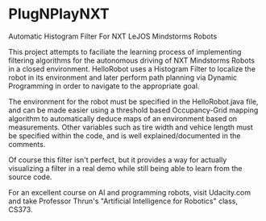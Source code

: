 PlugNPlayNXT
============

Automatic Histogram Filter For NXT LeJOS Mindstorms Robots

This project attempts to faciliate the learning process of implementing filtering algorithms for the autonomous driving
of NXT Mindstorms Robots in a closed environment. HelloRobot uses a Histogram Filter to localize the robot in its
environment and later perform path planning via Dynamic Programming in order to navigate to the appropriate goal.

The environment for the robot must be specified in the HelloRobot.java file, and can be made easier using a threshold
based Occupancy-Grid mapping algorithm to automatically deduce maps of an environment based on measurements. Other 
variables such as tire width and vehice length must be specified within the code, and is well explained/documented
in the comments. 

Of course this filter isn't perfect, but it provides a way for actually visualizing a filter in a real demo while
still being able to learn from the source code.

For an excellent course on AI and programming robots, visit Udacity.com and take Professor Thrun's "Artificial Intelligence for Robotics"
class, CS373.


